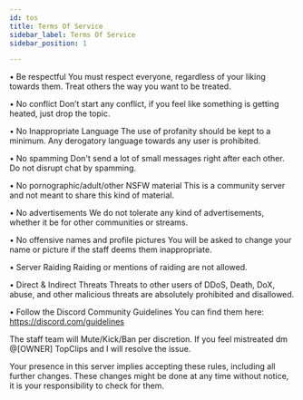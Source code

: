 ```yaml
---
id: tos
title: Terms Of Service
sidebar_label: Terms Of Service
sidebar_position: 1

---
```

• Be respectful
You must respect everyone, regardless of your liking towards them. Treat others the way you want to be treated.

• No conflict
Don’t start any conflict, if you feel like something is getting heated, just drop the topic.

• No Inappropriate Language
The use of profanity should be kept to a minimum. Any derogatory language towards any user is prohibited.

• No spamming
Don't send a lot of small messages right after each other. Do not disrupt chat by spamming.

• No pornographic/adult/other NSFW material
This is a community server and not meant to share this kind of material.

• No advertisements
We do not tolerate any kind of advertisements, whether it be for other communities or streams.

• No offensive names and profile pictures
You will be asked to change your name or picture if the staff deems them inappropriate.

• Server Raiding
Raiding or mentions of raiding are not allowed.

• Direct & Indirect Threats
Threats to other users of DDoS, Death, DoX, abuse, and other malicious threats are absolutely prohibited and disallowed.

• Follow the Discord Community Guidelines
You can find them here: https://discord.com/guidelines

The staff team will Mute/Kick/Ban per discretion. If you feel mistreated dm @[OWNER] TopClips and I will resolve the issue.

Your presence in this server implies accepting these rules, including all further changes. These changes might be done at any time without notice, it is your responsibility to check for them.
